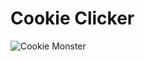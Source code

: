 # Cookie Clicker

<!-- ![Cookie Day](https://giphy.com/clips/studiosoriginals-cookie-national-day-Ut93kIImxsn9CLXDjk)   -->

![Cookie Monster](https://media.giphy.com/media/xT0xeMA62E1XIlup68/giphy.gif)

